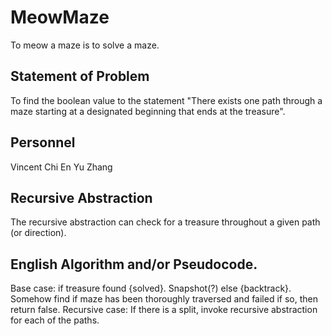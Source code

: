 # MeowMaze
  To meow a maze is to solve a maze.
## Statement of Problem
  To find the boolean value to the statement "There exists one path through a maze starting at a designated beginning that ends at the treasure".
## Personnel
  Vincent Chi
  En Yu Zhang
## Recursive Abstraction
  The recursive abstraction can check for a treasure throughout a given path (or direction).
  
## English Algorithm and/or Pseudocode.
  Base case: if treasure found {solved}. Snapshot(?)
             else {backtrack}. Somehow find if maze has been thoroughly traversed and failed if so, then return false.
  Recursive case: If there is a split, invoke recursive abstraction for each of the paths.
  


